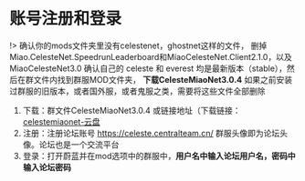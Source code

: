 # 账号注册和登录

!> 确认你的mods文件夹里没有celestenet，ghostnet这样的文件，
删掉Miao.CelesteNet.SpeedrunLeaderboard和MiaoCelesteNet.Client2.1.0，以及MiaoCelesteNet3.0
确认自己的 celeste 和 everest 均是最新版本（stable），然后在群文件内找到群服MOD文件夹，
**下载CelesteMiaoNet3.0.4**
如果之前安装过群服的旧版本，或者国外服，或者鬼服之类，需要将这些文件全部删除

1. 下载：群文件CelesteMiaoNet3.0.4 或链接地址（下载链接：[celestemiaonet-云盘][celestemiaonet-云盘] 
2. 注册：注册论坛账号 https://celeste.centralteam.cn/ 群服头像即为论坛头像。论坛也是一个交流平台
3. 登录：打开蔚蓝并在mod选项中的群服中，**用户名中输入论坛用户名，密码中输入论坛密码**

[celestemiaonet-云盘]: http://down.bugjump.site/d/%E8%94%9A%E8%93%9Dmod%EF%BC%88123%E4%BA%91%E7%9B%98%EF%BC%89/%E8%81%94%E6%9C%BA%E6%9B%B4%E6%96%B0/celestemiaonet304.zip
